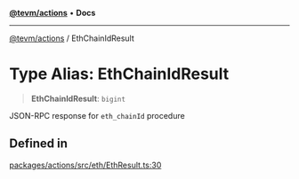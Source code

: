 [**@tevm/actions**](../README.md) • **Docs**

***

[@tevm/actions](../globals.md) / EthChainIdResult

# Type Alias: EthChainIdResult

> **EthChainIdResult**: `bigint`

JSON-RPC response for `eth_chainId` procedure

## Defined in

[packages/actions/src/eth/EthResult.ts:30](https://github.com/qbzzt/tevm-monorepo/blob/main/packages/actions/src/eth/EthResult.ts#L30)
